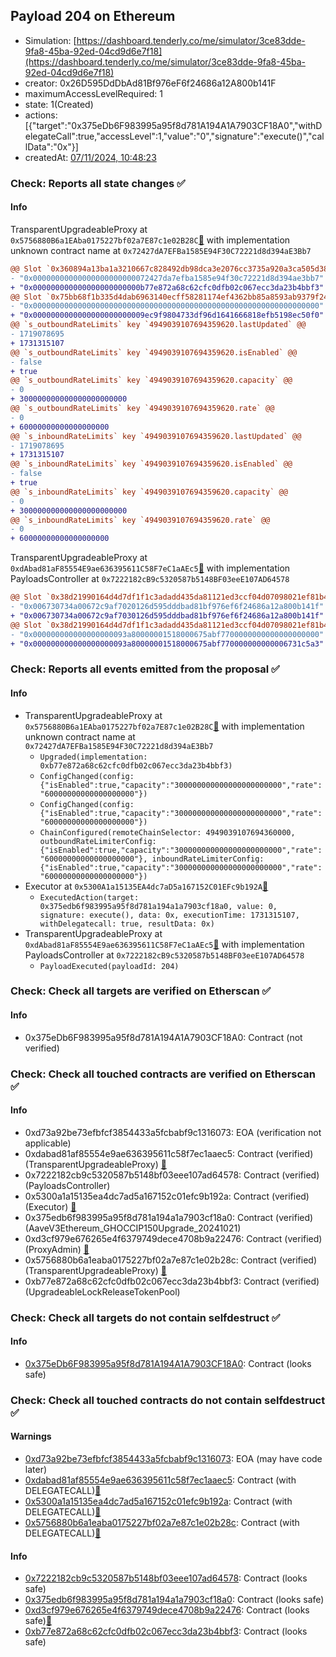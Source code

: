 ## Payload 204 on Ethereum

- Simulation: [https://dashboard.tenderly.co/me/simulator/3ce83dde-9fa8-45ba-92ed-04cd9d6e7f18](https://dashboard.tenderly.co/me/simulator/3ce83dde-9fa8-45ba-92ed-04cd9d6e7f18)
- creator: 0x26D595DdDbAd81Bf976eF6f24686a12A800b141F
- maximumAccessLevelRequired: 1
- state: 1(Created)
- actions: [{"target":"0x375eDb6F983995a95f8d781A194A1A7903CF18A0","withDelegateCall":true,"accessLevel":1,"value":"0","signature":"execute()","callData":"0x"}]
- createdAt: [07/11/2024, 10:48:23](https://etherscan.io/tx/0x77e4c8fc87810298e10e93fc7dca897d1c2b9143589c7d76c0158a6fa37c8dce)

### Check: Reports all state changes :white_check_mark:

#### Info


TransparentUpgradeableProxy at `0x5756880B6a1EAba0175227bf02a7E87c1e02B28C`[:ghost:](https://github.com/bgd-labs/aave-address-book "MiscEthereum.GHO_CCIP_TOKEN_POOL") with implementation unknown contract name at `0x72427dA7EFBa1585E94F30C72221d8d394aE3Bb7`
```diff
@@ Slot `0x360894a13ba1a3210667c828492db98dca3e2076cc3735a920a3ca505d382bbc` @@
- "0x00000000000000000000000072427da7efba1585e94f30c72221d8d394ae3bb7"
+ "0x000000000000000000000000b77e872a68c62cfc0dfb02c067ecc3da23b4bbf3"
@@ Slot `0x75bb68f1b335d4dab6963140ecff58281174ef4362bb85a8593ab9379f24fae2` @@
- "0x0000000000000000000000000000000000000000000000000000000000000000"
+ "0x0000000000000000000000009ec9f9804733df96d1641666818efb5198ec50f0"
@@ `s_outboundRateLimits` key `4949039107694359620.lastUpdated` @@
- 1719078695
+ 1731315107
@@ `s_outboundRateLimits` key `4949039107694359620.isEnabled` @@
- false
+ true
@@ `s_outboundRateLimits` key `4949039107694359620.capacity` @@
- 0
+ 300000000000000000000000
@@ `s_outboundRateLimits` key `4949039107694359620.rate` @@
- 0
+ 60000000000000000000
@@ `s_inboundRateLimits` key `4949039107694359620.lastUpdated` @@
- 1719078695
+ 1731315107
@@ `s_inboundRateLimits` key `4949039107694359620.isEnabled` @@
- false
+ true
@@ `s_inboundRateLimits` key `4949039107694359620.capacity` @@
- 0
+ 300000000000000000000000
@@ `s_inboundRateLimits` key `4949039107694359620.rate` @@
- 0
+ 60000000000000000000
```

TransparentUpgradeableProxy at `0xdAbad81aF85554E9ae636395611C58F7eC1aAEc5`[:ghost:](https://github.com/bgd-labs/aave-address-book "GovernanceV3Ethereum.PAYLOADS_CONTROLLER") with implementation PayloadsController at `0x7222182cB9c5320587b5148BF03eeE107AD64578`
```diff
@@ Slot `0x38d21990164d4d7df1f1c3adadd435da81121ed3ccf04d07098021ef81b46630` @@
- "0x006730734a00672c9af7020126d595dddbad81bf976ef6f24686a12a800b141f"
+ "0x006730734a00672c9af7030126d595dddbad81bf976ef6f24686a12a800b141f"
@@ Slot `0x38d21990164d4d7df1f1c3adadd435da81121ed3ccf04d07098021ef81b46631` @@
- "0x000000000000000000093a80000001518000675abf7700000000000000000000"
+ "0x000000000000000000093a80000001518000675abf770000000000006731c5a3"
```


### Check: Reports all events emitted from the proposal :white_check_mark:

#### Info

- TransparentUpgradeableProxy at `0x5756880B6a1EAba0175227bf02a7E87c1e02B28C`[:ghost:](https://github.com/bgd-labs/aave-address-book "MiscEthereum.GHO_CCIP_TOKEN_POOL") with implementation unknown contract name at `0x72427dA7EFBa1585E94F30C72221d8d394aE3Bb7`
  - `Upgraded(implementation: 0xb77e872a68c62cfc0dfb02c067ecc3da23b4bbf3)`
  - `ConfigChanged(config: {"isEnabled":true,"capacity":"300000000000000000000000","rate":"60000000000000000000"})`
  - `ConfigChanged(config: {"isEnabled":true,"capacity":"300000000000000000000000","rate":"60000000000000000000"})`
  - `ChainConfigured(remoteChainSelector: 4949039107694360000, outboundRateLimiterConfig: {"isEnabled":true,"capacity":"300000000000000000000000","rate":"60000000000000000000"}, inboundRateLimiterConfig: {"isEnabled":true,"capacity":"300000000000000000000000","rate":"60000000000000000000"})`
- Executor at `0x5300A1a15135EA4dc7aD5a167152C01EFc9b192A`[:ghost:](https://github.com/bgd-labs/aave-address-book "AaveV2Ethereum.POOL_ADMIN, AaveV2EthereumAMM.POOL_ADMIN, AaveV3Ethereum.ACL_ADMIN, AaveV3EthereumEtherFi.ACL_ADMIN, AaveV3EthereumLido.ACL_ADMIN, GovernanceV3Ethereum.EXECUTOR_LVL_1")
  - `ExecutedAction(target: 0x375edb6f983995a95f8d781a194a1a7903cf18a0, value: 0, signature: execute(), data: 0x, executionTime: 1731315107, withDelegatecall: true, resultData: 0x)`
- TransparentUpgradeableProxy at `0xdAbad81aF85554E9ae636395611C58F7eC1aAEc5`[:ghost:](https://github.com/bgd-labs/aave-address-book "GovernanceV3Ethereum.PAYLOADS_CONTROLLER") with implementation PayloadsController at `0x7222182cB9c5320587b5148BF03eeE107AD64578`
  - `PayloadExecuted(payloadId: 204)`

### Check: Check all targets are verified on Etherscan :white_check_mark:

#### Info

- 0x375eDb6F983995a95f8d781A194A1A7903CF18A0: Contract (not verified) 

### Check: Check all touched contracts are verified on Etherscan :white_check_mark:

#### Info

- 0xd73a92be73efbfcf3854433a5fcbabf9c1316073: EOA (verification not applicable)
- 0xdabad81af85554e9ae636395611c58f7ec1aaec5: Contract (verified) (TransparentUpgradeableProxy) [:ghost:](https://github.com/bgd-labs/aave-address-book "GovernanceV3Ethereum.PAYLOADS_CONTROLLER")
- 0x7222182cb9c5320587b5148bf03eee107ad64578: Contract (verified) (PayloadsController) 
- 0x5300a1a15135ea4dc7ad5a167152c01efc9b192a: Contract (verified) (Executor) [:ghost:](https://github.com/bgd-labs/aave-address-book "AaveV2Ethereum.POOL_ADMIN, AaveV2EthereumAMM.POOL_ADMIN, AaveV3Ethereum.ACL_ADMIN, AaveV3EthereumEtherFi.ACL_ADMIN, AaveV3EthereumLido.ACL_ADMIN, GovernanceV3Ethereum.EXECUTOR_LVL_1")
- 0x375edb6f983995a95f8d781a194a1a7903cf18a0: Contract (verified) (AaveV3Ethereum_GHOCCIP150Upgrade_20241021) 
- 0xd3cf979e676265e4f6379749dece4708b9a22476: Contract (verified) (ProxyAdmin) [:ghost:](https://github.com/bgd-labs/aave-address-book "MiscEthereum.PROXY_ADMIN")
- 0x5756880b6a1eaba0175227bf02a7e87c1e02b28c: Contract (verified) (TransparentUpgradeableProxy) [:ghost:](https://github.com/bgd-labs/aave-address-book "MiscEthereum.GHO_CCIP_TOKEN_POOL")
- 0xb77e872a68c62cfc0dfb02c067ecc3da23b4bbf3: Contract (verified) (UpgradeableLockReleaseTokenPool) 

### Check: Check all targets do not contain selfdestruct :white_check_mark:

#### Info

- [0x375eDb6F983995a95f8d781A194A1A7903CF18A0](https://etherscan.io/address/0x375eDb6F983995a95f8d781A194A1A7903CF18A0): Contract (looks safe)

### Check: Check all touched contracts do not contain selfdestruct :white_check_mark:

#### Warnings

- [0xd73a92be73efbfcf3854433a5fcbabf9c1316073](https://etherscan.io/address/0xd73a92be73efbfcf3854433a5fcbabf9c1316073): EOA (may have code later)
- [0xdabad81af85554e9ae636395611c58f7ec1aaec5](https://etherscan.io/address/0xdabad81af85554e9ae636395611c58f7ec1aaec5): Contract (with DELEGATECALL)[:ghost:](https://github.com/bgd-labs/aave-address-book "GovernanceV3Ethereum.PAYLOADS_CONTROLLER")
- [0x5300a1a15135ea4dc7ad5a167152c01efc9b192a](https://etherscan.io/address/0x5300a1a15135ea4dc7ad5a167152c01efc9b192a): Contract (with DELEGATECALL)[:ghost:](https://github.com/bgd-labs/aave-address-book "AaveV2Ethereum.POOL_ADMIN, AaveV2EthereumAMM.POOL_ADMIN, AaveV3Ethereum.ACL_ADMIN, AaveV3EthereumEtherFi.ACL_ADMIN, AaveV3EthereumLido.ACL_ADMIN, GovernanceV3Ethereum.EXECUTOR_LVL_1")
- [0x5756880b6a1eaba0175227bf02a7e87c1e02b28c](https://etherscan.io/address/0x5756880b6a1eaba0175227bf02a7e87c1e02b28c): Contract (with DELEGATECALL)[:ghost:](https://github.com/bgd-labs/aave-address-book "MiscEthereum.GHO_CCIP_TOKEN_POOL")

#### Info

- [0x7222182cb9c5320587b5148bf03eee107ad64578](https://etherscan.io/address/0x7222182cb9c5320587b5148bf03eee107ad64578): Contract (looks safe)
- [0x375edb6f983995a95f8d781a194a1a7903cf18a0](https://etherscan.io/address/0x375edb6f983995a95f8d781a194a1a7903cf18a0): Contract (looks safe)
- [0xd3cf979e676265e4f6379749dece4708b9a22476](https://etherscan.io/address/0xd3cf979e676265e4f6379749dece4708b9a22476): Contract (looks safe)[:ghost:](https://github.com/bgd-labs/aave-address-book "MiscEthereum.PROXY_ADMIN")
- [0xb77e872a68c62cfc0dfb02c067ecc3da23b4bbf3](https://etherscan.io/address/0xb77e872a68c62cfc0dfb02c067ecc3da23b4bbf3): Contract (looks safe)


